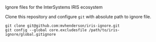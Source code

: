 Ignore files for the InterSystems IRIS ecosystem


Clone this repository and configure `git` with absolute path to ignore file.

```
git clone git@github.com:mvhenderson/iris-ignore.git
git config --global core.excludesfile /path/to/iris-ignore/global.gitignore
```



